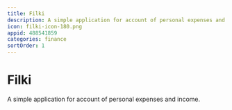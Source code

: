 ```yaml
---
title: Filki
description: A simple application for account of personal expenses and income.
icon: filki-icon-180.png
appid: 488541859
categories: finance
sortOrder: 1
---
```

# Filki

A simple application for account of personal expenses and income.
